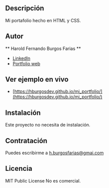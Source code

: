 ## Descripción
Mi portafolio hecho en HTML y CSS.

## Autor
** Harold Fernando Burgos Farias **

* [LinkedIn](https://www.linkedin.com/in/hburgosdev/)
* [Portfolio web]()

## Ver ejemplo en vivo
- [https://hburgosdev.github.io/mi_portfolio/](https://hburgosdev.github.io/mi_portfolio/)

## Instalación
Este proyecto no necesita de instalación.

## Contratación
Puedes escribirme a h.burgosfarias@gmai.com

## Licencia
MIT Public License
No es comercial.
